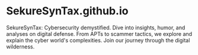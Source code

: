 # SekureSynTax.github.io
SekureSynTax: Cybersecurity demystified. Dive into insights, humor, and analyses on digital defense. From APTs to scammer tactics, we explore and explain the cyber world's complexities. Join our journey through the digital wilderness.

